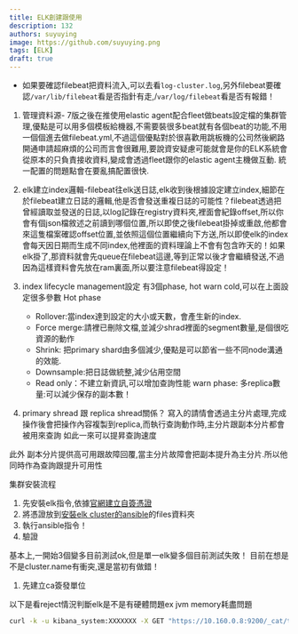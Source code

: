 ```yaml
---
title: ELK創建跟使用
description: 132
authors: suyuying
image: https://github.com/suyuying.png
tags: [ELK]
draft: true
---
```


- 如果要確認filebeat把資料流入,可以去看`log-cluster.log`,另外filebeat要確認`/var/lib/filebeat`看是否指針有走,/`var/log/filebeat`看是否有報錯！

1. 管理資料源- 7版之後在推使用elastic agent配合fleet做beats設定檔的集群管理,優點是可以用多個模板給機器,不需要裝很多beat就有各個beat的功能,不用一個個進去做filebeat.yml,不過這個優點對於很喜歡用跳板機的公司然後網路開通申請超麻煩的公司而言會很難用,要說資安疑慮可能就會是你的ELK系統會從原本的只負責接收資料,變成會透過fleet跟你的elastic agent主機做互動. 統一配置的問題點會在要亂搞配置很快.

2. elk建立index邏輯-filebeat往elk送日誌,elk收到後根據設定建立index,細節在於filebeat建立日誌的邏輯,他是否會發送重複日誌的可能性？filebeat透過把曾經讀取並發送的日誌,以log記錄在registry資料夾,裡面會紀錄offset,所以你會有個json檔敘述之前讀到哪個位置,所以即使之後filebeat掛掉或重啟,他都會來這隻檔案確認offset位置,並依照這個位置繼續向下方送,所以即使elk的index會每天因日期而生成不同index,他裡面的資料理論上不會有包含昨天的！如果elk掛了,那資料就會先queue在filebeat這邊,等到正常以後才會繼續發送,不過因為這樣資料會先放在ram裏面,所以要注意filebeat得設定！

3. index lifecycle management設定
有3個phase, hot warn cold,可以在上面設定很多參數
Hot phase

    - Rollover:當index達到設定的大小或天數，會產生新的index.
    - Force merge:請裡已刪除文檔,並減少shrad裡面的segment數量,是個很吃資源的動作
    - Shrink: 把primary shard由多個減少,優點是可以節省一些不同node溝通的效能.
    - Downsample:把日誌做統整,減少佔用空間
    - Read only：不建立新資訊,可以增加查詢性能
warn phase:
多replica數量:可以減少保存的副本數！

4. primary shread 跟 replica shread關係？
寫入的請情會透過主分片處理,完成操作後會把操作內容複製到replica,而執行查詢動作時,主分片跟副本分片都會被用來查詢 如此一來可以提昇查詢速度

此外 副本分片提供高可用跟故障回覆,當主分片故障會把副本提升為主分片.所以他同時作為查詢跟提升可用性

集群安裝流程

1. 先安裝elk指令,依據[官網建立自簽憑證](https://www.elastic.co/guide/en/elasticsearch/reference/current/security-basic-setup-https.html)
2. 將憑證放到[安裝elk cluster的ansible](https://github.com/elastic/ansible-elasticsearch/tree/main)的files資料夾
3. 執行ansible指令！
4. 驗證

基本上,一開始3個變多目前測試ok,但是單一elk變多個目前測試失敗！ 目前在想是不是cluster.name有衝突,還是當初有做錯！

1. 先建立ca簽發單位

以下是看reject情況判斷elk是不是有硬體問題ex jvm memory耗盡問題

```bash
curl -k -u kibana_system:XXXXXXX -X GET "https://10.160.0.8:9200/_cat/thread_pool?v=true&h=id,name,active,rejected,completed"
```